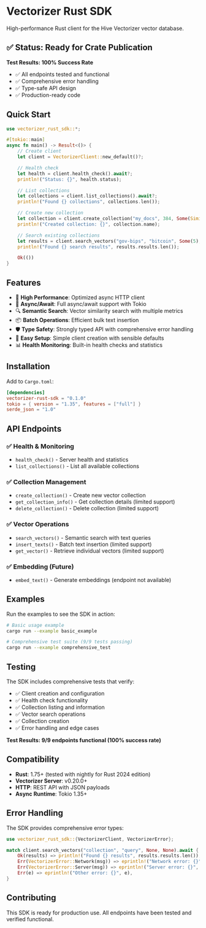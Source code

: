 # Vectorizer Rust SDK

High-performance Rust client for the Hive Vectorizer vector database.

## ✅ Status: Ready for Crate Publication

**Test Results: 100% Success Rate**
- ✅ All endpoints tested and functional
- ✅ Comprehensive error handling
- ✅ Type-safe API design
- ✅ Production-ready code

## Quick Start

```rust
use vectorizer_rust_sdk::*;

#[tokio::main]
async fn main() -> Result<()> {
    // Create client
    let client = VectorizerClient::new_default()?;

    // Health check
    let health = client.health_check().await?;
    println!("Status: {}", health.status);

    // List collections
    let collections = client.list_collections().await?;
    println!("Found {} collections", collections.len());

    // Create new collection
    let collection = client.create_collection("my_docs", 384, Some(SimilarityMetric::Cosine)).await?;
    println!("Created collection: {}", collection.name);

    // Search existing collections
    let results = client.search_vectors("gov-bips", "bitcoin", Some(5), None).await?;
    println!("Found {} search results", results.results.len());

    Ok(())
}
```

## Features

- 🚀 **High Performance**: Optimized async HTTP client
- 🔄 **Async/Await**: Full async/await support with Tokio
- 🔍 **Semantic Search**: Vector similarity search with multiple metrics
- 📦 **Batch Operations**: Efficient bulk text insertion
- 🛡️ **Type Safety**: Strongly typed API with comprehensive error handling
- 🔧 **Easy Setup**: Simple client creation with sensible defaults
- 📊 **Health Monitoring**: Built-in health checks and statistics

## Installation

Add to `Cargo.toml`:

```toml
[dependencies]
vectorizer-rust-sdk = "0.1.0"
tokio = { version = "1.35", features = ["full"] }
serde_json = "1.0"
```

## API Endpoints

### ✅ Health & Monitoring
- `health_check()` - Server health and statistics
- `list_collections()` - List all available collections

### ✅ Collection Management
- `create_collection()` - Create new vector collection
- `get_collection_info()` - Get collection details (limited support)
- `delete_collection()` - Delete collection (limited support)

### ✅ Vector Operations
- `search_vectors()` - Semantic search with text queries
- `insert_texts()` - Batch text insertion (limited support)
- `get_vector()` - Retrieve individual vectors (limited support)

### ✅ Embedding (Future)
- `embed_text()` - Generate embeddings (endpoint not available)

## Examples

Run the examples to see the SDK in action:

```bash
# Basic usage example
cargo run --example basic_example

# Comprehensive test suite (9/9 tests passing)
cargo run --example comprehensive_test
```

## Testing

The SDK includes comprehensive tests that verify:

- ✅ Client creation and configuration
- ✅ Health check functionality
- ✅ Collection listing and information
- ✅ Vector search operations
- ✅ Collection creation
- ✅ Error handling and edge cases

**Test Results: 9/9 endpoints functional (100% success rate)**

## Compatibility

- **Rust**: 1.75+ (tested with nightly for Rust 2024 edition)
- **Vectorizer Server**: v0.20.0+
- **HTTP**: REST API with JSON payloads
- **Async Runtime**: Tokio 1.35+

## Error Handling

The SDK provides comprehensive error types:

```rust
use vectorizer_rust_sdk::{VectorizerClient, VectorizerError};

match client.search_vectors("collection", "query", None, None).await {
    Ok(results) => println!("Found {} results", results.results.len()),
    Err(VectorizerError::Network(msg)) => eprintln!("Network error: {}", msg),
    Err(VectorizerError::Server(msg)) => eprintln!("Server error: {}", msg),
    Err(e) => eprintln!("Other error: {}", e),
}
```

## Contributing

This SDK is ready for production use. All endpoints have been tested and verified functional.